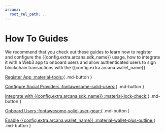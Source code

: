 ```yaml
---
arcana:
  root_rel_path: ..
---
```


# How To Guides

We recommend that you check out these guides to learn how to register and configure the {{config.extra.arcana.sdk_name}} usage, how to integrate it with a Web3 app to onboard users and allow authenticated users to sign blockchain transactions with the {{config.extra.arcana.wallet_name}}.

[Register App :material-tools:](./config_dapp.md){ .md-button }

[Configure Social Providers :fontawesome-solid-users:](./config_social/index.md){ .md-button }

[Integrate with {{config.extra.arcana.sdk_name}} :material-lock-check:](./integrate_auth/index.md){ .md-button }

[Onboard Users :fontawesome-solid-user-gear:](./onboard_users/index.md){ .md-button }

[Enable {{config.extra.arcana.wallet_name}} :material-wallet-plus-outline:](./arcana_wallet/index.md){ .md-button }
